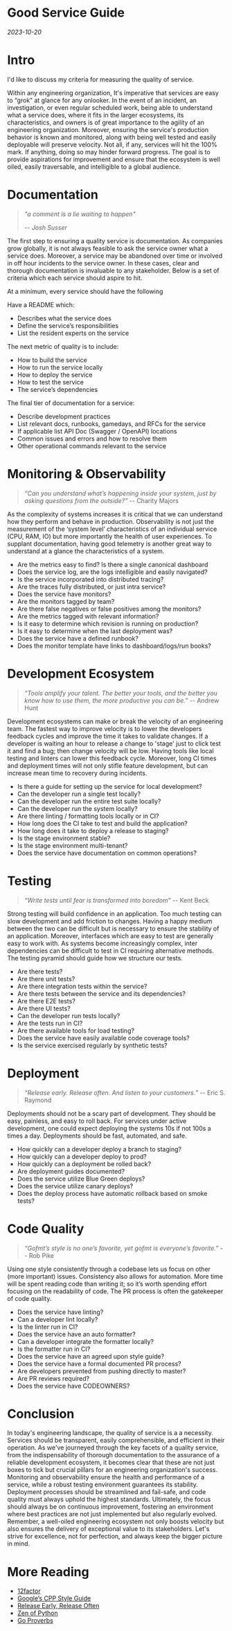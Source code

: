 Good Service Guide
===

*2023-10-20*

# Intro

I'd like to discuss my criteria for measuring the quality of service.

Within any engineering organization, It's imperative that services are easy to “grok”
at glance for any onlooker. In the event of an incident, an investigation, or even
regular scheduled work, being able to understand what a service does, where it fits
in the larger ecosystems, its characteristics, and owners is of great importance
to the agility of an engineering organization. Moreover, ensuring the service's
production behavior is known and monitored, along with being well tested and easily
deployable will preserve velocity. Not all, if any, services will
hit the 100% mark. If anything, doing so may hinder forward progress. The goal is
to provide aspirations for improvement and ensure that the ecosystem is well
oiled, easily traversable, and intelligible to a global audience.

# Documentation

> *"a comment is a lie waiting to happen"*
>
> -- *Josh Susser*

The first step to ensuring a quality service is documentation. As companies grow globally,
it is not always feasible to ask the service owner what a service does. Moreover,
a service may be abandoned over time or involved in off hour incidents to the service
owner. In these cases, clear and thorough documentation is invaluable to any stakeholder.
Below is a set of criteria which each service should aspire to hit.

At a minimum, every service should have the following

Have a README which:
 -  Describes what the service does
 -  Define the service’s responsibilities
 -  List the resident experts on the service

The next metric of quality is to include:

 -  How to build the service
 -  How to run the service locally
 -  How to deploy the service
 -  How to test the service
 -  The service’s dependencies

The final tier of documentation for a service:

 -  Describe development practices
 -  List relevant docs, runbooks, gamedays, and RFCs for the service
 -  If applicable list API Doc (Swagger / OpenAPI) locations
 -  Common issues and errors and how to resolve them
 -  Other operational commands relevant to the service

# Monitoring & Observability

> *“Can you understand what’s happening inside your system, just by asking questions from the outside?”*
>  -- Charity Majors

As the complexity of systems increases it is critical that we can understand
how they perform and behave in production. Observability is not just the measurement
of the ‘system level’ characteristics of an individual service (CPU, RAM, IO) but
more importantly the health of user experiences. To supplant documentation, having
good telemetry is another great way to understand at a glance the characteristics
of a system.

 -  Are the metrics easy to find? Is there a single canonical dashboard
 -  Does the service log, are the logs intelligible and easily navigated?
 -  Is the service incorporated into distributed tracing?
 -  Are the traces fully distributed, or just intra service?
 -  Does the service have monitors?
 -  Are the monitors tagged by team?
 -  Are there false negatives or false positives among the monitors?
 -  Are the metrics tagged with relevant information?
 -  Is it easy to determine which revision is running on production?
 -  Is it easy to determine when the last deployment was?
 -  Does the service have a defined runbook?
 -  Does the monitor template have links to dashboard/logs/run books?

# Development Ecosystem

> *“Tools amplify your talent. The better your tools, and the better you know how to use them, the more productive you can be.”*
> -- Andrew Hunt

Development ecosystems can make or break the velocity of an engineering team. The
fastest way to improve velocity is to lower the developers feedback cycles and improve
the time it takes to validate changes. If a developer is waiting an hour to release
a change to 'stage' just to click test it and find a bug; then change velocity will
be low. Having tools like local testing and linters can lower this feedback cycle.
Moreover, long CI times and deployment times will not only stifle feature development,
but can increase mean time to recovery during incidents.

 -  Is there a guide for setting up the service for local development?
 -  Can the developer run a single test locally?
 -  Can the developer run the entire test suite locally?
 -  Can the developer run the system locally?
 -  Are there linting / formatting tools locally or in CI?
 -  How long does the CI take to test and build the application?
 -  How long does it take to deploy a release to staging?
 -  Is the stage environment stable?
 -  Is the stage environment multi-tenant?
 -  Does the service have documentation on common operations?

# Testing

> *“Write tests until fear is transformed into boredom”*
> -- Kent Beck

Strong testing will build confidence in an application. Too much testing can slow development
and add friction to changes. Having a happy medium between the two can be difficult
but is necessary to ensure the stability of an application. Moreover, interfaces
which are easy to test are generally easy to work with. As systems become increasingly
complex, inter dependencies can be difficult to test in CI requiring alternative
methods. The testing pyramid should guide how we structure our tests.

 -  Are there tests?
 -  Are there unit tests?
 -  Are there integration tests within the service?
 -  Are there tests between the service and its dependencies?
 -  Are there E2E tests?
 -  Are there UI tests?
 -  Can the developer run tests locally?
 -  Are the tests run in CI?
 -  Are there available tools for load testing?
 -  Does the service have easily available code coverage tools?
 -  Is the service exercised regularly by synthetic tests?

# Deployment

> *“Release early. Release often. And listen to your customers.”*
> -- Eric S. Raymond

Deployments should not be a scary part of development. They should be easy, painless,
and easy to roll back. For services under active development, one could expect deploying
the systems 10s if not 100s a times a day. Deployments should be fast, automated,
and safe.

 -  How quickly can a developer deploy a branch to staging?
 -  How quickly can a developer deploy to prod?
 -  How quickly can a deployment be rolled back?
 -  Are deployment guides documented?
 -  Does the service utilize Blue Green deploys?
 -  Does the service utilize canary deploys?
 -  Does the deploy process have automatic rollback based on smoke tests?

# Code Quality

> *“Gofmt’s style is no one’s favorite, yet gofmt is everyone’s favorite.”*
> -- Rob Pike

Using one style consistently through a codebase lets us focus on other (more important)
issues. Consistency also allows for automation. More time will be spent reading code
than writing it; so it’s worth spending effort focusing on the readability of code.
The PR process is often the gatekeeper of code quality.

  - Does the service have linting?
  - Can a developer lint locally?
  - Is the linter run in CI?
  - Does the service have an auto formatter?
  - Can a developer integrate the formatter locally?
  - Is the formatter run in CI?
  - Does the service have an agreed upon style guide?
  - Does the service have a formal documented PR process?
  - Are developers prevented from pushing directly to master?
  - Are PR reviews required?
  - Does the service have CODEOWNERS?

# Conclusion

In today's engineering landscape, the quality of service is a a necessity. Services
should be transparent, easily comprehensible, and efficient in their operation. As
we've journeyed through the key facets of a quality service, from the indispensability
of thorough documentation to the assurance of a reliable development ecosystem, it
becomes clear that these are not just boxes to tick but crucial pillars for an engineering
organization's success. Monitoring and observability ensure the health and performance
of a service, while a robust testing environment guarantees its stability. Deployment
processes should be streamlined and fail-safe, and code quality must always uphold
the highest standards. Ultimately, the focus should always be on continuous improvement,
fostering an environment where best practices are not just implemented but also regularly
evolved. Remember, a well-oiled engineering ecosystem not only boosts velocity but
also ensures the delivery of exceptional value to its stakeholders. Let's strive
for excellence, not for perfection, and always keep the bigger picture in mind.

# More Reading

  - [ 12factor ](https://12factor.net/)
  - [ Google’s CPP Style Guide ](https://google.github.io/styleguide/cppguide.html)
  - [ Release Early, Release Often ](http://www.catb.org/~esr/writings/cathedral-bazaar/cathedral-bazaar/ar01s04.html)
  - [ Zen of Python ](https://www.python.org/dev/peps/pep-0020/)
  - [ Go Proverbs ](https://go-proverbs.github.io/)
